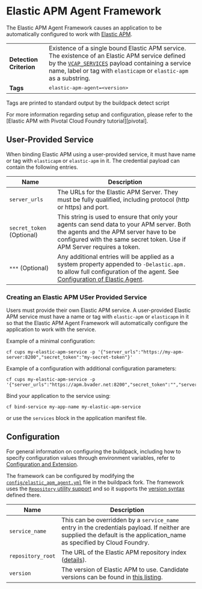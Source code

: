 # Elastic APM Agent Framework

The Elastic APM Agent Framework causes an application to be automatically configured to work with [Elastic APM][].

<table>
  <tr>
    <td><strong>Detection Criterion</strong></td>
    <td>Existence of a single bound Elastic APM service. The existence of an Elastic APM service defined by the <a href="http://docs.cloudfoundry.org/devguide/deploy-apps/environment-variable.html#VCAP-SERVICES"><code>VCAP_SERVICES</code></a> payload containing a service name, label or tag with <code>elasticapm</code> or <code>elastic-apm</code> as a substring.
  </tr>
  <tr>
    <td><strong>Tags</strong></td>
    <td><tt>elastic-apm-agent=&lt;version&gt;</tt></td>
  </tr>
</table>
Tags are printed to standard output by the buildpack detect script

For more information regarding setup and configuration, please refer to the [Elastic APM with Pivotal Cloud Foundry tutorial][pivotal].

## User-Provided Service
When binding Elastic APM using a user-provided service, it must have name or tag with `elasticapm` or `elastic-apm` in it. The credential payload can contain the following entries.

| Name | Description
| ---- | -----------
| `server_urls` | The URLs for the Elastic APM Server. They must be fully qualified, including protocol (http or https) and port.
| `secret_token` (Optional)| This string is used to ensure that only your agents can send data to your APM server. Both the agents and the APM server have to be configured with the same secret token. Use if APM Server requires a token.
| `***`	(Optional) | Any additional entries will be applied as a system property appended to `-Delastic.apm.` to allow full configuration of the agent. See [Configuration of Elastic Agent][].


### Creating an Elastic APM USer Provided Service
Users must provide their own Elastic APM service. A user-provided Elastic APM service must have a name or tag with `elastic-apm` or `elasticapm` in it so that the Elastic APM Agent Framework will automatically configure the application to work with the service.

Example of a minimal configuration:

```
cf cups my-elastic-apm-service -p '{"server_urls":"https://my-apm-server:8200","secret_token":"my-secret-token"}'
```

Example of a configuration with additional configuration parameters:

```
cf cups my-elastic-apm-service -p '{"server_urls":"https://apm.bvader.net:8200","secret_token":"","server_timeout":"10s","environment":"production"}'
```

Bind your application to the service using:

`cf bind-service my-app-name my-elastic-apm-service`

or use the `services` block in the application manifest file.


## Configuration
For general information on configuring the buildpack, including how to specify configuration values through environment variables, refer to [Configuration and Extension][].

The framework can be configured by modifying the [`config/elastic_apm_agent.yml`][] file in the buildpack fork.  The framework uses the [`Repository` utility support][repositories] and so it supports the [version syntax][] defined there.

| Name | Description
| ---- | -----------
| `service_name` | This can be overridden by a `service_name` entry in the credentials payload. If neither are supplied the default is the application_name as specified by Cloud Foundry.
| `repository_root` | The URL of the Elastic APM repository index ([details][repositories]).
| `version` | The version of Elastic APM to use. Candidate versions can be found in [this listing][].


[Configuration and Extension]: ../README.md#configuration-and-extension
[`config/elastic_apm_agent.yml`]: ../config/elastic_apm_agent.yml
[Elastic APM]: https://www.elastic.co/guide/en/apm/agent/java/current/index.html
[repositories]: extending-repositories.md
[this listing]: https://raw.githubusercontent.com/elastic/apm-agent-java/master/cloudfoundry/index.yml
[version syntax]: extending-repositories.md#version-syntax-and-ordering
[Configuration of Elastic Agent]: https://www.elastic.co/guide/en/apm/agent/java/current/configuration.html

